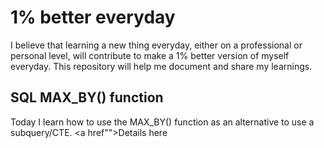 # 1% better everyday
I believe that learning a new thing everyday, either on a professional or personal level, will contribute to make a 1% better version of myself everyday. This repository will help me document and share my learnings.

## SQL MAX_BY() function
Today I learn how to use the MAX_BY() function as an alternative to use a subquery/CTE. 
<a href"">Details here</a>
